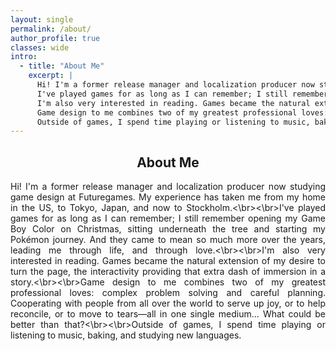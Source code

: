 ```yaml
---
layout: single
permalink: /about/
author_profile: true
classes: wide
intro:
  - title: "About Me"
    excerpt: |
      Hi! I'm a former release manager and localization producer now studying game design at Futuregames. My experience has taken me from my home in the US, to Tokyo, Japan, and now to Stockholm.<br><br>
      I've played games for as long as I can remember; I still remember opening my Game Boy Color on Christmas, sitting underneath the tree and starting my Pokémon journey. And they came to mean so much more over the years, leading me through life, and through love.<br><br>
      I'm also very interested in reading. Games became the natural extension of my desire to turn the page, the interactivity providing that extra dash of immersion in a story.<br><br>
      Game design to me combines two of my greatest professional loves: complex problem solving and careful planning. Cooperating with people from all over the world to serve up joy, or to help reconcile, or to move to tears—all in one single medium... What could be better than that?<br><br>
      Outside of games, I spend time playing or listening to music, baking, and studying new languages.
---
```

<h2 align=center>About Me</h2>

<p align=justify>Hi! I'm a former release manager and localization producer now studying game design at Futuregames. My experience has taken me from my home in the US, to Tokyo, Japan, and now to Stockholm.<\br><\br>I've played games for as long as I can remember; I still remember opening my Game Boy Color on Christmas, sitting underneath the tree and starting my Pokémon journey. And they came to mean so much more over the years, leading me through life, and through love.<\br><\br>I'm also very interested in reading. Games became the natural extension of my desire to turn the page, the interactivity providing that extra dash of immersion in a story.<\br><\br>Game design to me combines two of my greatest professional loves: complex problem solving and careful planning. Cooperating with people from all over the world to serve up joy, or to help reconcile, or to move to tears—all in one single medium... What could be better than that?<\br><\br>Outside of games, I spend time playing or listening to music, baking, and studying new languages.</p>